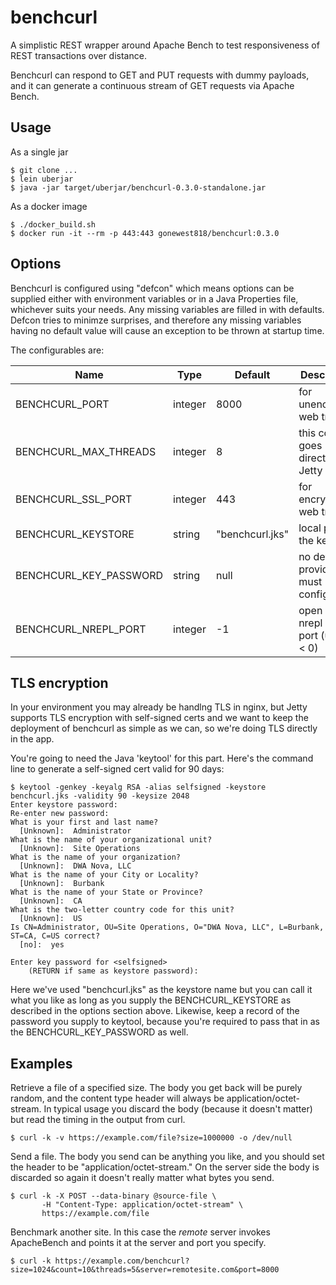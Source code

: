 # benchcurl

A simplistic REST wrapper around Apache Bench to test responsiveness
of REST transactions over distance.

Benchcurl can respond to GET and PUT requests with dummy payloads,
and it can generate a continuous stream of GET requests via Apache Bench. 


## Usage

As a single jar

    $ git clone ...
    $ lein uberjar
    $ java -jar target/uberjar/benchcurl-0.3.0-standalone.jar


As a docker image

    $ ./docker_build.sh
    $ docker run -it --rm -p 443:443 gonewest818/benchcurl:0.3.0
    

## Options

Benchcurl is configured using "defcon" which means options can be supplied
either with environment variables or in a Java Properties file, whichever
suits your needs. Any missing variables are filled in with defaults. Defcon
tries to minimze surprises, and therefore any missing variables having no
default value will cause an exception to be thrown at startup time.

The configurables are:

| Name                   | Type    | Default         | Description |
| ---------------------- | ------- | --------------- | ----------- |
| BENCHCURL_PORT         | integer | 8000            | for unencrypted web traffic |
| BENCHCURL_MAX_THREADS  | integer | 8               | this config goes directly to Jetty |
| BENCHCURL_SSL_PORT     | integer | 443             | for encrypted web traffic |
| BENCHCURL_KEYSTORE     | string  | "benchcurl.jks" | local path to the keystore |
| BENCHCURL_KEY_PASSWORD | string  | null            | no default provided, must configure |
| BENCHCURL_NREPL_PORT   | integer | -1              | open an nrepl server port (unless < 0) |

## TLS encryption

In your environment you may already be handlng TLS in nginx, but
Jetty supports TLS encryption with self-signed certs and we want to keep
the deployment of benchcurl as simple as we can, so we're doing
TLS directly in the app.

You're going to need the Java 'keytool' for this part. Here's the command
line to generate a self-signed cert valid for 90 days: 

    $ keytool -genkey -keyalg RSA -alias selfsigned -keystore benchcurl.jks -validity 90 -keysize 2048
    Enter keystore password:  
    Re-enter new password: 
    What is your first and last name?
      [Unknown]:  Administrator
    What is the name of your organizational unit?
      [Unknown]:  Site Operations
    What is the name of your organization?
      [Unknown]:  DWA Nova, LLC
    What is the name of your City or Locality?
      [Unknown]:  Burbank
    What is the name of your State or Province?
      [Unknown]:  CA
    What is the two-letter country code for this unit?
      [Unknown]:  US
    Is CN=Administrator, OU=Site Operations, O="DWA Nova, LLC", L=Burbank, ST=CA, C=US correct?
      [no]:  yes

    Enter key password for <selfsigned>
        (RETURN if same as keystore password):  


Here we've used "benchcurl.jks" as the keystore name but you can call it what you
like as long as you supply the BENCHCURL_KEYSTORE as described in the options
section above. Likewise, keep a record of the password you supply to keytool,
because you're required to pass that in as the BENCHCURL_KEY_PASSWORD as well.


## Examples

Retrieve a file of a specified size.  The body you get back will be purely random,
and the content type header will always be application/octet-stream. In typical
usage you discard the body (because it doesn't matter) but read the timing in
the output from curl.

    $ curl -k -v https://example.com/file?size=1000000 -o /dev/null


Send a file. The body you send can be anything you like, and you should set
the header to be "application/octet-stream."  On the server side the body is
discarded so again it doesn't really matter what bytes you send.

    $ curl -k -X POST --data-binary @source-file \
           -H "Content-Type: application/octet-stream" \
           https://example.com/file

Benchmark another site.  In this case the *remote* server invokes ApacheBench
and points it at the server and port you specify.

    $ curl -k https://example.com/benchcurl?size=1024&count=10&threads=5&server=remotesite.com&port=8000


